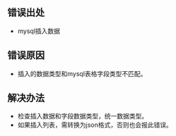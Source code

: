 ## 错误出处<br/>
- mysql插入数据<br/>
## 错误原因<br/>
- 插入的数据类型和mysql表格字段类型不匹配。<br/>
## 解决办法<br/>
- 检查插入数据和字段数据类型，统一数据类型。<br/>
- 如果插入列表，需转换为json格式，否则也会报此错误。<br/>
